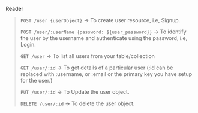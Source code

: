Reader

>`POST /user {userObject}` -> To create user resource, i.e, Signup.
> 
>`POST /user/:userName {password: ${user_password}}` -> To identify the user by the username and authenticate using the password, i.e, Login.
> 
>`GET /user` -> To list all users from your table/collection
> 
>`GET /user/:id` -> To get details of a particular user (:id can be replaced with :username, or :email or the primary key you have setup for the user.)
> 
>`PUT /user/:id` -> To Update the user object.
> 
>`DELETE /user/:id` -> To delete the user object.